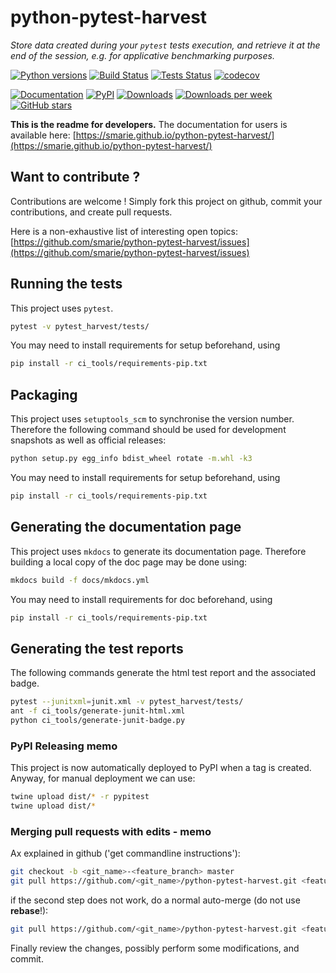 # python-pytest-harvest

*Store data created during your `pytest` tests execution, and retrieve it at the end of the session, e.g. for applicative benchmarking purposes.*

[![Python versions](https://img.shields.io/pypi/pyversions/pytest-harvest.svg)](https://pypi.python.org/pypi/pytest-harvest/) [![Build Status](https://travis-ci.com/smarie/python-pytest-harvest.svg?branch=master)](https://travis-ci.com/smarie/python-pytest-harvest) [![Tests Status](https://smarie.github.io/python-pytest-harvest/junit/junit-badge.svg?dummy=8484744)](https://smarie.github.io/python-pytest-harvest/junit/report.html) [![codecov](https://codecov.io/gh/smarie/python-pytest-harvest/branch/master/graph/badge.svg)](https://codecov.io/gh/smarie/python-pytest-harvest)

[![Documentation](https://img.shields.io/badge/doc-latest-blue.svg)](https://smarie.github.io/python-pytest-harvest/) [![PyPI](https://img.shields.io/pypi/v/pytest-harvest.svg)](https://pypi.python.org/pypi/pytest-harvest/) [![Downloads](https://pepy.tech/badge/pytest-harvest)](https://pepy.tech/project/pytest-harvest) [![Downloads per week](https://pepy.tech/badge/pytest-harvest/week)](https://pepy.tech/project/pytest-harvest) [![GitHub stars](https://img.shields.io/github/stars/smarie/python-pytest-harvest.svg)](https://github.com/smarie/python-pytest-harvest/stargazers)


**This is the readme for developers.** The documentation for users is available here: [https://smarie.github.io/python-pytest-harvest/](https://smarie.github.io/python-pytest-harvest/)

## Want to contribute ?

Contributions are welcome ! Simply fork this project on github, commit your contributions, and create pull requests.

Here is a non-exhaustive list of interesting open topics: [https://github.com/smarie/python-pytest-harvest/issues](https://github.com/smarie/python-pytest-harvest/issues)

## Running the tests

This project uses `pytest`.

```bash
pytest -v pytest_harvest/tests/
```

You may need to install requirements for setup beforehand, using 

```bash
pip install -r ci_tools/requirements-pip.txt
```

## Packaging

This project uses `setuptools_scm` to synchronise the version number. Therefore the following command should be used for development snapshots as well as official releases: 

```bash
python setup.py egg_info bdist_wheel rotate -m.whl -k3
```

You may need to install requirements for setup beforehand, using 

```bash
pip install -r ci_tools/requirements-pip.txt
```

## Generating the documentation page

This project uses `mkdocs` to generate its documentation page. Therefore building a local copy of the doc page may be done using:

```bash
mkdocs build -f docs/mkdocs.yml
```

You may need to install requirements for doc beforehand, using 

```bash
pip install -r ci_tools/requirements-pip.txt
```

## Generating the test reports

The following commands generate the html test report and the associated badge. 

```bash
pytest --junitxml=junit.xml -v pytest_harvest/tests/
ant -f ci_tools/generate-junit-html.xml
python ci_tools/generate-junit-badge.py
```

### PyPI Releasing memo

This project is now automatically deployed to PyPI when a tag is created. Anyway, for manual deployment we can use:

```bash
twine upload dist/* -r pypitest
twine upload dist/*
```

### Merging pull requests with edits - memo

Ax explained in github ('get commandline instructions'):

```bash
git checkout -b <git_name>-<feature_branch> master
git pull https://github.com/<git_name>/python-pytest-harvest.git <feature_branch> --no-commit --ff-only
```

if the second step does not work, do a normal auto-merge (do not use **rebase**!):

```bash
git pull https://github.com/<git_name>/python-pytest-harvest.git <feature_branch> --no-commit
```

Finally review the changes, possibly perform some modifications, and commit.
